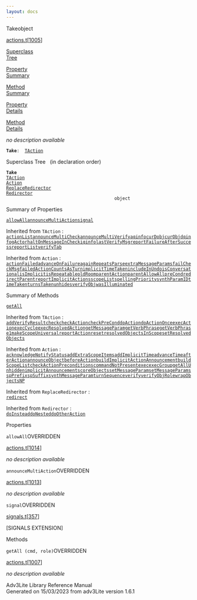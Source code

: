 ```yaml
---
layout: docs
---
```

<span class="title">Take</span><span class="type">object</span>

[actions.t](../file/actions.t.html)\[[1005](../source/actions.t.html#1005)\]

[Superclass  
Tree](#_SuperClassTree_)

[Property  
Summary](#_PropSummary_)

[Method  
Summary](#_MethodSummary_)

[Property  
Details](#_Properties_)

[Method  
Details](#_Methods_)

<div class="fdesc">

*no description available*

**`Take`**` :   `[`TAction`](../object/TAction.html)

</div>

<span id="_SuperClassTree_"></span>

<div class="mjhd">

<span class="hdln">Superclass Tree</span>   (in declaration order)

</div>

**`Take`**  
[`TAction`](../object/TAction.html)  
[`Action`](../object/Action.html)  
[`ReplaceRedirector`](../object/ReplaceRedirector.html)  
[`Redirector`](../object/Redirector.html)  
`                                         object`  
<span id="_PropSummary_"></span>

<div class="mjhd">

<span class="hdln">Summary of Properties</span>  

</div>

[`allowAll`](#allowAll)[`announceMultiAction`](#announceMultiAction)[`signal`](#signal)

Inherited from `TAction` :  
[`actionList`](../object/TAction.html#actionList)[`announceMultiCheck`](../object/TAction.html#announceMultiCheck)[`announceMultiVerify`](../object/TAction.html#announceMultiVerify)[`aqinfo`](../object/TAction.html#aqinfo)[`curDobj`](../object/TAction.html#curDobj)[`curObj`](../object/TAction.html#curObj)[`dqinfo`](../object/TAction.html#dqinfo)[`gActor`](../object/TAction.html#gActor)[`haltOnMessageInCheck`](../object/TAction.html#haltOnMessageInCheck)[`iqinfo`](../object/TAction.html#iqinfo)[`lastVerifyMsg`](../object/TAction.html#lastVerifyMsg)[`reportFailureAfterSuccess`](../object/TAction.html#reportFailureAfterSuccess)[`reportList`](../object/TAction.html#reportList)[`verifyTab`](../object/TAction.html#verifyTab)

Inherited from `Action` :  
[`actionFailed`](../object/Action.html#actionFailed)[`advanceOnFailure`](../object/Action.html#advanceOnFailure)[`againRepeatsParse`](../object/Action.html#againRepeatsParse)[`extraMessageParams`](../object/Action.html#extraMessageParams)[`failCheckMsg`](../object/Action.html#failCheckMsg)[`failedActionCountsAsTurn`](../object/Action.html#failedActionCountsAsTurn)[`implicitTimeTaken`](../object/Action.html#implicitTimeTaken)[`includeInUndo`](../object/Action.html#includeInUndo)[`isConversational`](../object/Action.html#isConversational)[`isImplicit`](../object/Action.html#isImplicit)[`isRepeatable`](../object/Action.html#isRepeatable)[`oldRoom`](../object/Action.html#oldRoom)[`parentAction`](../object/Action.html#parentAction)[`parentAllowAll`](../object/Action.html#parentAllowAll)[`preCond`](../object/Action.html#preCond)[`redirectParent`](../object/Action.html#redirectParent)[`reportImplicitActions`](../object/Action.html#reportImplicitActions)[`scopeList`](../object/Action.html#scopeList)[`spellingPriority`](../object/Action.html#spellingPriority)[`synthParamID`](../object/Action.html#synthParamID)[`timeTaken`](../object/Action.html#timeTaken)[`turnsTaken`](../object/Action.html#turnsTaken)[`unhides`](../object/Action.html#unhides)[`verifyObj`](../object/Action.html#verifyObj)[`wasIlluminated`](../object/Action.html#wasIlluminated)





<span id="_MethodSummary_"></span>

<div class="mjhd">

<span class="hdln">Summary of Methods</span>  

</div>

[`getAll`](#getAll)

Inherited from `TAction` :  
[`addVerifyResult`](../object/TAction.html#addVerifyResult)[`check`](../object/TAction.html#check)[`checkAction`](../object/TAction.html#checkAction)[`checkPreCond`](../object/TAction.html#checkPreCond)[`doAction`](../object/TAction.html#doAction)[`doActionOnce`](../object/TAction.html#doActionOnce)[`execAction`](../object/TAction.html#execAction)[`execCycle`](../object/TAction.html#execCycle)[`execResolvedAction`](../object/TAction.html#execResolvedAction)[`getMessageParam`](../object/TAction.html#getMessageParam)[`getVerbPhrase`](../object/TAction.html#getVerbPhrase)[`getVerbPhrase1`](../object/TAction.html#getVerbPhrase1)[`makeScopeUniversal`](../object/TAction.html#makeScopeUniversal)[`reportAction`](../object/TAction.html#reportAction)[`reset`](../object/TAction.html#reset)[`resolvedObjectsInScope`](../object/TAction.html#resolvedObjectsInScope)[`setResolvedObjects`](../object/TAction.html#setResolvedObjects)

Inherited from `Action` :  
[`acknowledgeNotifyStatus`](../object/Action.html#acknowledgeNotifyStatus)[`addExtraScopeItems`](../object/Action.html#addExtraScopeItems)[`addImplicitTime`](../object/Action.html#addImplicitTime)[`advanceTime`](../object/Action.html#advanceTime)[`afterAction`](../object/Action.html#afterAction)[`announceObject`](../object/Action.html#announceObject)[`beforeAction`](../object/Action.html#beforeAction)[`buildImplicitActionAnnouncement`](../object/Action.html#buildImplicitActionAnnouncement)[`buildScopeList`](../object/Action.html#buildScopeList)[`checkActionPreconditions`](../object/Action.html#checkActionPreconditions)[`commandNotPresent`](../object/Action.html#commandNotPresent)[`exec`](../object/Action.html#exec)[`execGroup`](../object/Action.html#execGroup)[`getAllUnhidden`](../object/Action.html#getAllUnhidden)[`implicitAnnouncement`](../object/Action.html#implicitAnnouncement)[`scoreObjects`](../object/Action.html#scoreObjects)[`setMessageParam`](../object/Action.html#setMessageParam)[`setMessageParams`](../object/Action.html#setMessageParams)[`spPrefix`](../object/Action.html#spPrefix)[`spSuffix`](../object/Action.html#spSuffix)[`synthMessageParam`](../object/Action.html#synthMessageParam)[`turnSequence`](../object/Action.html#turnSequence)[`verify`](../object/Action.html#verify)[`verifyObjRole`](../object/Action.html#verifyObjRole)[`wrapObjectsNP`](../object/Action.html#wrapObjectsNP)

Inherited from `ReplaceRedirector` :  
[`redirect`](../object/ReplaceRedirector.html#redirect)

Inherited from `Redirector` :  
[`doInstead`](../object/Redirector.html#doInstead)[`doNested`](../object/Redirector.html#doNested)[`doOtherAction`](../object/Redirector.html#doOtherAction)

<span id="_Properties_"></span>

<div class="mjhd">

<span class="hdln">Properties</span>  

</div>

<span id="allowAll"></span>

`allowAll`<span class="rem">OVERRIDDEN</span>

[actions.t](../file/actions.t.html)\[[1014](../source/actions.t.html#1014)\]

<div class="desc">

*no description available*

</div>

<span id="announceMultiAction"></span>

`announceMultiAction`<span class="rem">OVERRIDDEN</span>

[actions.t](../file/actions.t.html)\[[1013](../source/actions.t.html#1013)\]

<div class="desc">

*no description available*

</div>

<span id="signal"></span>

`signal`<span class="rem">OVERRIDDEN</span>

[signals.t](../file/signals.t.html)\[[357](../source/signals.t.html#357)\]

<div class="desc">

\[SIGNALS EXTENSION\]

</div>

<span id="_Methods_"></span>

<div class="mjhd">

<span class="hdln">Methods</span>  

</div>

<span id="getAll"></span>

`getAll (cmd, role)`<span class="rem">OVERRIDDEN</span>

[actions.t](../file/actions.t.html)\[[1007](../source/actions.t.html#1007)\]

<div class="desc">

*no description available*

</div>

<div class="ftr">

Adv3Lite Library Reference Manual  
Generated on 15/03/2023 from adv3Lite version 1.6.1

</div>
